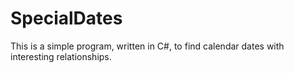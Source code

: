 SpecialDates
============
This is a simple program, written in C#, to find calendar dates with interesting relationships.

